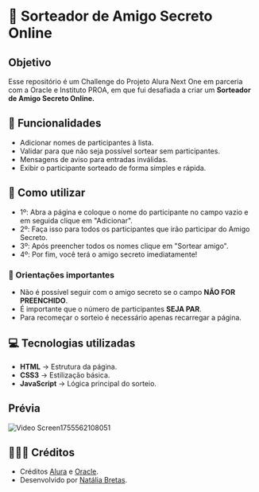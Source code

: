 # 🎁 Sorteador de Amigo Secreto Online

## Objetivo
Esse repositório é um Challenge do Projeto Alura Next One em parceria com a Oracle e Instituto PROA, em que fui desafiada a criar um **Sorteador de Amigo Secreto Online.**
##
## 🚀 Funcionalidades
- Adicionar nomes de participantes à lista.  
- Validar para que não seja possível sortear sem participantes.  
- Mensagens de aviso para entradas inválidas.
- Exibir o participante sorteado de forma simples e rápida.
##
## 🎲 Como utilizar
- 1º: Abra a página e coloque o nome do participante no campo vazio e em seguida clique em "Adicionar".
- 2º: Faça isso para todos os participantes que irão participar do Amigo Secreto.
- 3º: Após preencher todos os nomes clique em "Sortear amigo".
- 4º: Por fim, você terá o amigo secreto imediatamente!

### 🔴 Orientações importantes
- Não é possível seguir com o amigo secreto se o campo **NÃO FOR PREENCHIDO**.
- É importante que o número de participantes **SEJA PAR**.
- Para recomeçar o sorteio é necessário apenas recarregar a página.
##
## 💻 Tecnologias utilizadas
- **HTML** → Estrutura da página.  
- **CSS3** → Estilização básica.  
- **JavaScript** → Lógica principal do sorteio.
##
## Prévia
![Video Screen1755562108051](https://github.com/user-attachments/assets/61a15d72-7e76-4cd0-b133-b53ca488d325)
##
## 👩🏾‍💻 Créditos
- Créditos [Alura](https://github.com/alura) e [Oracle](https://github.com/oracle).
- Desenvolvido por [Natália Bretas](https://github.com/nataliabretas).





